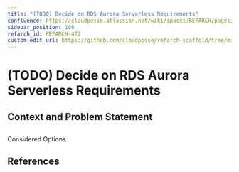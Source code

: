 ```yaml
---
title: "(TODO) Decide on RDS Aurora Serverless Requirements"
confluence: https://cloudposse.atlassian.net/wiki/spaces/REFARCH/pages/1178009637/REFARCH-472+-+%28TODO%29+Decide+on+RDS+Aurora+Serverless+Requirements
sidebar_position: 100
refarch_id: REFARCH-472
custom_edit_url: https://github.com/cloudposse/refarch-scaffold/tree/main/docs/docs/fundamentals/design-decisions/foundational-application-dependencies/todo-decide-on-rds-aurora-serverless-requirements.md
---
```


# (TODO) Decide on RDS Aurora Serverless Requirements

## Context and Problem Statement

##
Considered Options

## References

